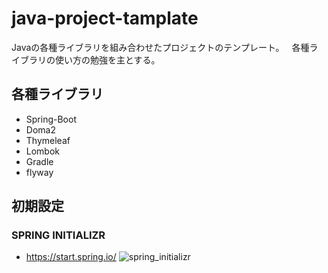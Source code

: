 # java-project-tamplate
Javaの各種ライブラリを組み合わせたプロジェクトのテンプレート。  
各種ライブラリの使い方の勉強を主とする。

## 各種ライブラリ
- Spring-Boot
- Doma2
- Thymeleaf
- Lombok
- Gradle
- flyway


## 初期設定

### SPRING INITIALIZR
- https://start.spring.io/
![spring_initializr](https://user-images.githubusercontent.com/7252645/27274759-959e5fe2-550f-11e7-818d-e3cc156e1ee4.png)
